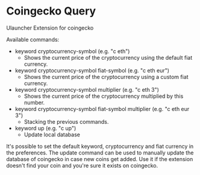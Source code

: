 # Coingecko Query
Ulauncher Extension for coingecko

Available commands:
 - keyword cryptocurrency-symbol (e.g. "c eth") 
   - Shows the current price of the cryptocurrency using the default fiat currency.
 - keyword cryptocurrency-symbol fiat-symbol (e.g. "c eth eur")
   - Shows the current price of the cryptocurrency using a custom fiat currency.
 - keyword cryptocurrency-symbol multiplier (e.g. "c eth 3") 
   - Shows the current price of the cryptocurrency multiplied by this number.
 - keyword cryptocurrency-symbol fiat-symbol multiplier (e.g. "c eth eur 3")
   - Stacking the previous commands.
 - keyword up (e.g. "c up")
   - Update local database
 
It's possible to set the default keyword, cryptocurrency and fiat currency in the preferences.
The update command can be used to manually update the database of coingecko in case new coins get added. Use it if the extension doesn't find your coin and you're sure it exists on coingecko.
